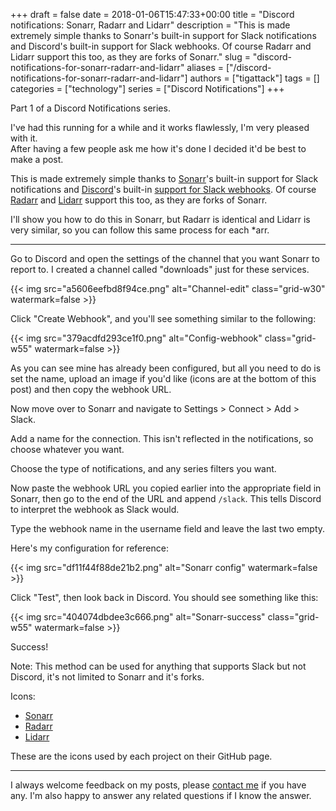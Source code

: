 +++
draft = false
date = 2018-01-06T15:47:33+00:00
title = "Discord notifications: Sonarr, Radarr and Lidarr"
description = "This is made extremely simple thanks to Sonarr's built-in support for Slack notifications and Discord's built-in support for Slack webhooks.  Of course Radarr and Lidarr support this too, as they are forks of Sonarr."
slug = "discord-notifications-for-sonarr-radarr-and-lidarr"
aliases = ["/discord-notifications-for-sonarr-radarr-and-lidarr"]
authors = ["tigattack"]
tags = []
categories = ["technology"]
series = ["Discord Notifications"]
+++

Part 1 of a Discord Notifications series.

I've had this running for a while and it works flawlessly, I'm very pleased with it.  
After having a few people ask me how it's done I decided it'd be best to make a post.

This is made extremely simple thanks to [Sonarr](https://github.com/Sonarr/Sonarr/)'s built-in support for Slack notifications and [Discord](https://discord.com/)'s built-in <a href="https://discord.com/developers/docs/resources/webhook#execute-slackcompatible-webhook" data-proofer-ignore>support for Slack webhooks</a>.
Of course [Radarr](https://github.com/Radarr/Radarr/) and [Lidarr](https://github.com/lidarr/Lidarr/) support this too, as they are forks of Sonarr.

I'll show you how to do this in Sonarr, but Radarr is identical and Lidarr is very similar, so you can follow this same process for each *arr.

---

Go to Discord and open the settings of the channel that you want Sonarr to report to. I created a channel called "downloads" just for these services.

{{< img src="a5606eefbd8f94ce.png" alt="Channel-edit" class="grid-w30" watermark=false >}}

Click "Create Webhook", and you'll see something similar to the following:

{{< img src="379acdfd293ce1f0.png" alt="Config-webhook" class="grid-w55" watermark=false >}}

As you can see mine has already been configured, but all you need to do is set the name, upload an image if you'd like (icons are at the bottom of this post) and then copy the webhook URL.

Now move over to Sonarr and navigate to Settings > Connect > Add > Slack.

Add a name for the connection. This isn't reflected in the notifications, so choose whatever you want.

Choose the type of notifications, and any series filters you want.

Now paste the webhook URL you copied earlier into the appropriate field in Sonarr, then go to the end of the URL and append `/slack`. This tells Discord to interpret the webhook as Slack would.

Type the webhook name in the username field and leave the last two empty.

Here's my configuration for reference:

{{< img src="df11f44f88de21b2.png" alt="Sonarr config" watermark=false >}}

Click "Test", then look back in Discord. You should see something like this:

{{< img src="404074dbdee3c666.png" alt="Sonarr-success" class="grid-w55" watermark=false >}}

Success!

Note: This method can be used for anything that supports Slack but not Discord, it's not limited to Sonarr and it's forks.

Icons:

* [Sonarr](https://avatars3.githubusercontent.com/u/1082903)
* [Radarr](https://avatars1.githubusercontent.com/u/25025331)
* [Lidarr](https://avatars1.githubusercontent.com/u/28475832)

These are the icons used by each project on their GitHub page.

---

I always welcome feedback on my posts, please [contact me](/contact) if you have any. I'm also happy to answer any related questions if I know the answer.
